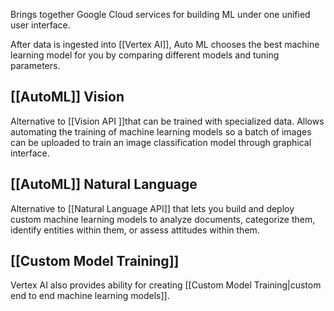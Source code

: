 Brings together Google Cloud services for building ML under one unified user interface.

After data is ingested into [[Vertex AI]], Auto ML chooses the best machine learning model for you by comparing different models and tuning parameters.


## [[AutoML]] Vision
Alternative to [[Vision API ]]that can be trained with specialized data. Allows automating the training  of machine learning models so a batch of images can be uploaded to train an image classification model through graphical interface.

## [[AutoML]] Natural Language
Alternative to [[Natural Language API]] that lets you build and deploy custom machine learning models to analyze documents, categorize them, identify entities within them, or assess attitudes within them.

## [[Custom Model Training]]
Vertex AI also provides ability for creating [[Custom Model Training|custom end to end machine learning models]].



